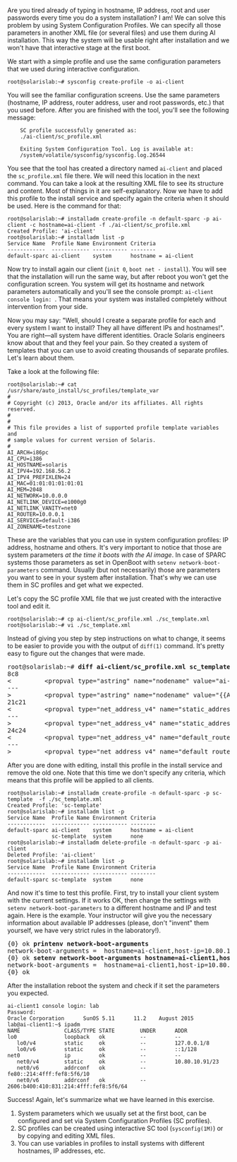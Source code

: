 Are you tired already of typing in hostname, IP address, root and user
passwords every time you do a system installation? I am! We can solve
this problem by using System Configuration Profiles. We can specify all
those parameters in another XML file (or several files) and use them
during AI installation. This way the system will be usable right after
installation and we won't have that interactive stage at the first boot.

We start with a simple profile and use the same configuration parameters
that we used during interactive configuration.

``` console
root@solarislab:~# sysconfig create-profile -o ai-client
```

You will see the familiar configuration screens. Use the same parameters
(hostname, IP address, router address, user and root passwords, etc.)
that you used before. After you are finished with the tool, you'll see
the following message:

```
    SC profile successfully generated as:
    ./ai-client/sc_profile.xml

    Exiting System Configuration Tool. Log is available at:
    /system/volatile/sysconfig/sysconfig.log.26544
```

You see that the tool has created a directory named `ai-client` and
placed the `sc_profile.xml` file there. We will need this location in
the next command. You can take a look at the resulting XML file to see
its structure and content. Most of things in it are self-explanatory.
Now we have to add this profile to the install service and specify again
the criteria when it should be used. Here is the command for that:

``` console
root@solarislab:~# installadm create-profile -n default-sparc -p ai-client -c hostname=ai-client -f ./ai-client/sc_profile.xml
Created Profile: 'ai-client'
root@solarislab:~# installadm list -p
Service Name  Profile Name Environment Criteria
------------  ------------ ----------- --------
default-sparc ai-client    system      hostname = ai-client
```

Now try to install again our client (`init 0`, `boot net - install`). You
will see that the installation will run the same way, but after reboot
you won't get the configuration screen. You system will get its hostname
and network parameters automatically and you'll see the console prompt:
`ai-client console login: `. That means your system was installed
completely without intervention from your side.

Now you may say: "Well, should I create a separate profile for each and
every system I want to install? They all have different IPs and
hostnames!". You are right&mdash;all system have different identities. Oracle
Solaris engineers know about that and they feel your pain. So they
created a system of templates that you can use to avoid creating
thousands of separate profiles. Let's learn about them.

Take a look at the following file:

``` console
root@solarislab:~# cat /usr/share/auto_install/sc_profiles/template_var
#
# Copyright (c) 2013, Oracle and/or its affiliates. All rights reserved.
#
#
# This file provides a list of supported profile template variables and
# sample values for current version of Solaris.
#
AI_ARCH=i86pc
AI_CPU=i386
AI_HOSTNAME=solaris
AI_IPV4=192.168.56.2
AI_IPV4_PREFIXLEN=24
AI_MAC=01:01:01:01:01:01
AI_MEM=2048
AI_NETWORK=10.0.0.0
AI_NETLINK_DEVICE=e1000g0
AI_NETLINK_VANITY=net0
AI_ROUTER=10.0.0.1
AI_SERVICE=default-i386
AI_ZONENAME=testzone
```

These are the variables that you can use in system configuration
profiles: IP address, hostname and others. It's very important to notice
that those are system parameters *at the time it boots with the AI
image*. In case of SPARC systems those parameters as set in OpenBoot
with `setenv network-boot-parameters` command. Usually (but not
necessarily) those are parameters you want to see in your system after
installation. That's why we can use them in SC profiles and get what we
expected.

Let's copy the SC profile XML file that we just created with the
interactive tool and edit it.

``` console
root@solarislab:~# cp ai-client/sc_profile.xml ./sc_template.xml
root@solarislab:~# vi ./sc_template.xml
```

Instead of giving you step by step instructions on what to change, it
seems to be easier to provide you with the output of `diff(1)` command.
It's pretty easy to figure out the changes that were made.

<pre>
root@solarislab:~# <b>diff ai-client/sc_profile.xml sc_template.xml</b>
8c8
&lt;         &lt;propval type=&quot;astring&quot; name=&quot;nodename&quot; value=&quot;ai-client&quot;/&gt;
---
&gt;         &lt;propval type=&quot;astring&quot; name=&quot;nodename&quot; value=&quot;{{AI_HOSTNAME}}&quot;/&gt;
21c21
&lt;         &lt;propval type=&quot;net_address_v4&quot; name=&quot;static_address&quot; value=&quot;10.80.10.92/23&quot;/&gt;
---
&gt;         &lt;propval type=&quot;net_address_v4&quot; name=&quot;static_address&quot; value=&quot;{{AI_IPV4}}/{{AI_IPV4_PREFIXLEN}}&quot;/&gt;
24c24
&lt;         &lt;propval type=&quot;net_address_v4&quot; name=&quot;default_route&quot; value=&quot;10.80.11.254&quot;/&gt;
---
&gt;         &lt;propval type=&quot;net_address_v4&quot; name=&quot;default_route&quot; value=&quot;{{AI_ROUTER}}&quot;/&gt;
</pre>

After you are done with editing, install this profile in the install
service and remove the old one. Note that this time we don't specify any
criteria, which means that this profile will be applied to all clients.

``` console
root@solarislab:~# installadm create-profile -n default-sparc -p sc-template  -f ./sc_template.xml
Created Profile: 'sc-template'
root@solarislab:~# installadm list -p
Service Name  Profile Name Environment Criteria
------------  ------------ ----------- --------
default-sparc ai-client    system      hostname = ai-client
              sc-template  system      none
root@solarislab:~# installadm delete-profile -n default-sparc -p ai-client
Deleted Profile: 'ai-client'
root@solarislab:~# installadm list -p
Service Name  Profile Name Environment Criteria
------------  ------------ ----------- --------
default-sparc sc-template  system      none
```

And now it's time to test this profile. First, try to install your
client system with the current settings. If it works OK, then change the
settings with `setenv network-boot-parameters` to a different hostname
and IP and test again. Here is the example. Your instructor will give
you the necessary information about available IP addresses (please,
don't "invent" them yourself, we have very strict rules in the
laboratory!).

<pre>
{0} ok <b>printenv network-boot-arguments</b>
network-boot-arguments =  hostname=ai-client,host-ip=10.80.10.92,router-ip=10.80.11.254,subnet-mask=255.255.254.0,file=http://10.80.11.34:5555/cgi-bin/wanboot-cgi
{0} ok <b>setenv network-boot-arguments hostname=ai-client1,host-ip=10.80.10.91,router-ip=10.80.11.254,subnet-mask=255.255.254.0,file=http://10.80.11.34:5555/cgi-bin/wanboot-cgi</b>
network-boot-arguments =  hostname=ai-client1,host-ip=10.80.10.91,router-ip=10.80.11.254,subnet-mask=255.255.254.0,file=http://10.80.11.34:5555/cgi-bin/wanboot-cgi
{0} ok
</pre>

After the installation reboot the system and check if it set the
parameters you expected.

``` console
ai-client1 console login: lab
Password:
Oracle Corporation      SunOS 5.11      11.2    August 2015
lab@ai-client1:~$ ipadm
NAME              CLASS/TYPE STATE        UNDER      ADDR
lo0               loopback   ok           --         --
   lo0/v4         static     ok           --         127.0.0.1/8
   lo0/v6         static     ok           --         ::1/128
net0              ip         ok           --         --
   net0/v4        static     ok           --         10.80.10.91/23
   net0/v6        addrconf   ok           --         fe80::214:4fff:fef8:5f6/10
   net0/v6        addrconf   ok           --         2606:b400:410:831:214:4fff:fef8:5f6/64
```

Success! Again, let's summarize what we have learned in this exercise.

1.  System parameters which we usually set at the first boot, can be
    configured and set via System Configuration Profiles (SC profiles).
2.  SC profiles can be created using interactive SC tool
    (`sysconfig(1M)`) or by copying and editing XML files.
3.  You can use variables in profiles to install systems with different
    hostnames, IP addresses, etc.

